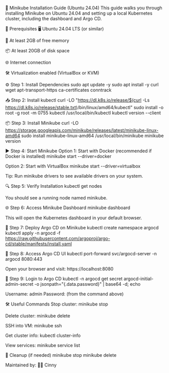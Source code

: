 🚀 Minikube Installation Guide (Ubuntu 24.04)
This guide walks you through installing Minikube on Ubuntu 24.04 and setting up a local Kubernetes cluster, including the dashboard and Argo CD.

📝 Prerequisites
🖥️ Ubuntu 24.04 LTS (or similar)

💾 At least 2GB of free memory

📦 At least 20GB of disk space

🌐 Internet connection

🛠️ Virtualization enabled (VirtualBox or KVM)

⚙️ Step 1: Install Dependencies
sudo apt update -y
sudo apt install -y curl wget apt-transport-https ca-certificates conntrack

📥 Step 2: Install kubectl
curl -LO "https://dl.k8s.io/release/$(curl -Ls https://dl.k8s.io/release/stable.txt)/bin/linux/amd64/kubectl"
sudo install -o root -g root -m 0755 kubectl /usr/local/bin/kubectl
kubectl version --client

📦 Step 3: Install Minikube
curl -LO https://storage.googleapis.com/minikube/releases/latest/minikube-linux-amd64
sudo install minikube-linux-amd64 /usr/local/bin/minikube
minikube version

▶️ Step 4: Start Minikube
Option 1: Start with Docker (recommended if Docker is installed)
minikube start --driver=docker

Option 2: Start with VirtualBox
minikube start --driver=virtualbox

Tip: Run minikube drivers to see available drivers on your system.

🔍 Step 5: Verify Installation
kubectl get nodes

You should see a running node named minikube.

🌐 Step 6: Access Minikube Dashboard
minikube dashboard

This will open the Kubernetes dashboard in your default browser.

🚩 Step 7: Deploy Argo CD on Minikube
kubectl create namespace argocd
kubectl apply -n argocd -f https://raw.githubusercontent.com/argoproj/argo-cd/stable/manifests/install.yaml

🚪 Step 8: Access Argo CD UI
kubectl port-forward svc/argocd-server -n argocd 8080:443

Open your browser and visit:
https://localhost:8080

🔑 Step 9: Login to Argo CD
kubectl -n argocd get secret argocd-initial-admin-secret -o jsonpath="{.data.password}" | base64 -d; echo

Username: admin
Password: (from the command above)

🛠️ Useful Commands
Stop cluster:
minikube stop

Delete cluster:
minikube delete

SSH into VM:
minikube ssh

Get cluster info:
kubectl cluster-info

View services:
minikube service list

🧹 Cleanup (if needed)
minikube stop
minikube delete

Maintained by: 👩‍💻 Cinny
